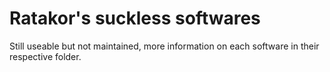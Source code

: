 # Ratakor's suckless softwares

Still useable but not maintained, more information on each software in their
respective folder.
